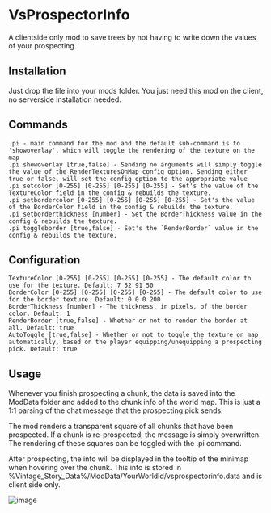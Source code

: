 # VsProspectorInfo
A clientside only mod to save trees by not having to write down the values of your prospecting.
## Installation
Just drop the file into your mods folder. You just need this mod on the client, no serverside installation needed.


## Commands

    .pi - main command for the mod and the default sub-command is to 'showoverlay', which will toggle the rendering of the texture on the map
    .pi showoverlay [true,false] - Sending no arguments will simply toggle the value of the RenderTexturesOnMap config option. Sending either true or false, will set the config option to the appropriate value
    .pi setcolor [0-255] [0-255] [0-255] [0-255] - Set's the value of the TextureColor field in the config & rebuilds the texture.
    .pi setbordercolor [0-255] [0-255] [0-255] [0-255] - Set's the value of the BorderColor field in the config & rebuilds the texture.
    .pi setborderthickness [number] - Set the BorderThickness value in the config & rebuilds the texture.
    .pi toggleborder [true,false] - Set's the `RenderBorder` value in the config & rebuilds the texture.

## Configuration

    TextureColor [0-255] [0-255] [0-255] [0-255] - The default color to use for the texture. Default: 7 52 91 50
    BorderColor [0-255] [0-255] [0-255] [0-255] - The default color to use for the border texture. Default: 0 0 0 200
    BorderThickness [number] - The thickness, in pixels, of the border color. Default: 1
    RenderBorder [true,false] - Whether or not to render the border at all. Default: true
    AutoToggle [true,false] - Whether or not to toggle the texture on map automatically, based on the player equipping/unequipping a prospecting pick. Default: true

## Usage

Whenever you finish prospecting a chunk, the data is saved into the ModData folder and added to the chunk info of the world map. This is just a 1:1 parsing of the chat message that the prospecting pick sends. 

The mod renders a transparent square of all chunks that have been prospected. If a chunk is re-prospected, the message is simply overwritten. The rendering of these squares can be toggled with the .pi command.

After prospecting, the info will be displayed in the tooltip of the minimap when hovering over the chunk. This info is stored in %Vintage_Story_Data%/ModData/YourWorldId/vsprospectorinfo.data and is client side only.

![image](https://user-images.githubusercontent.com/5238284/79952656-09e3f680-847b-11ea-96c9-b4cb9b47355f.png)
